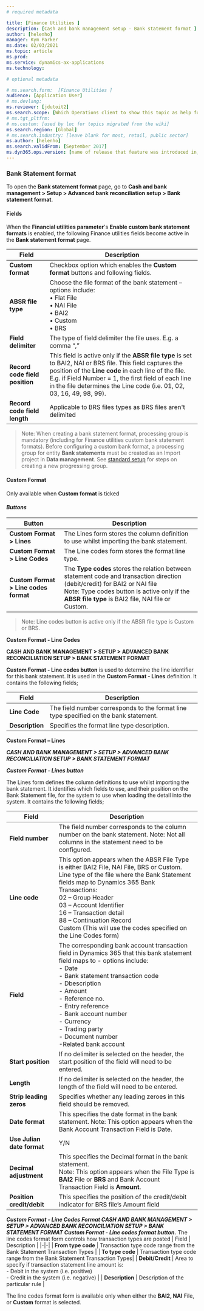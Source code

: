 ```yaml
---
# required metadata

title: [Finance Utilities ]
description: [Cash and bank management setup - Bank statement format ]
author: [helenho]
manager: Kym Parker
ms.date: 02/03/2021
ms.topic: article
ms.prod: 
ms.service: dynamics-ax-applications
ms.technology: 

# optional metadata

# ms.search.form:  [Finance Utilities ]
audience: [Application User]
# ms.devlang: 
ms.reviewer: [jdutoit2]
ms.search.scope: [Which Operations client to show this topic as help for, to be set by content strategist, see list here: https://microsoft.sharepoint.com/teams/DynDoc/_layouts/15/WopiFrame.aspx?sourcedoc={23419e1c-eb64-42e9-aa9b-79875b428718}&action=edit&wd=target%28Core%20Dynamics%20AX%20CP%20requirements%2Eone%7C4CC185C0%2DEFAA%2D42CD%2D94B9%2D8F2A45E7F61A%2FVersions%20list%20for%20docs%20topics%7CC14BE630%2D5151%2D49D6%2D8305%2D554B5084593C%2F%29]
# ms.tgt_pltfrm: 
# ms.custom: [used by loc for topics migrated from the wiki]
ms.search.region: [Global]
# ms.search.industry: [leave blank for most, retail, public sector]
ms.author: [helenho]
ms.search.validFrom: [September 2017]
ms.dyn365.ops.version: [name of release that feature was introduced in, see list here: https://microsoft.sharepoint.com/teams/DynDoc/_layouts/15/WopiFrame.aspx?sourcedoc={23419e1c-eb64-42e9-aa9b-79875b428718}&action=edit&wd=target%28Core%20Dynamics%20AX%20CP%20requirements%2Eone%7C4CC185C0%2DEFAA%2D42CD%2D94B9%2D8F2A45E7F61A%2FVersions%20list%20for%20docs%20topics%7CC14BE630%2D5151%2D49D6%2D8305%2D554B5084593C%2F%29]
---
```


### Bank Statement format

To open the **Bank statement format** page, go to **Cash and bank management > Setup > Advanced bank reconciliation setup > Bank statement format**.

#### Fields

When the **Financial utilities parameter**'s **Enable custom bank statement formats** is enabled, the following Finance utilities fields become active in the **Bank statement format** page.

| **Field**           | **Description** |
|-|-|
| **Custom format**   | Checkbox option which enables the **Custom format** buttons and following fields.
| **ABSR file type**  | Choose the file format of the bank statement – options include:  <br> •	Flat File <br> •	NAI File <br> •	BAI2 <br> •	Custom <br> •	BRS |
| **Field delimiter** | The type of field delimiter the file uses. E.g. a comma “,”  |
| **Record code field position** | This field is active only if the **ABSR file type** is set to BAI2, NAI or BRS file. This field captures the position of the **Line code** in each line of the file. E.g. if Field Number = 1, the first field of each line in the file determines the Line code (i.e. 01, 02, 03, 16, 49, 98, 99).
| **Record code field length** | Applicable to BRS files types as BRS files aren't delimited |

> Note: When creating a bank statement format, processing group is mandatory (including for Finance utilities custom bank statement formats). Before configuring a custom bank format, a processing group for entity **Bank statements** must be created as an Import project in **Data management**. See [standard setup](https://docs.microsoft.com/en-us/dynamics365/finance/cash-bank-management/set-up-advanced-bank-reconciliation-import-process) for steps on creating a new progressing group.

#### Custom Format

Only available when **Custom format** is ticked
#### *Buttons*

| **Button** | **Description** |
|-|-|
| **Custom Format > Lines** | The Lines form stores the column definition to use whilst importing the bank statement. |
| **Custom Format > Line Codes** | The Line codes form stores the format line type. |
| **Custom Format > Line codes format** | The **Type codes** stores the relation between statement code and transaction direction (debit/credit) for BAI2 or NAI file <br> Note: Type codes button is active only if the **ABSR file type** is BAI2 file, NAI file or Custom. | 


> Note: Line codes button is active only if the ABSR file type is Custom or BRS.


**Custom Format - Line Codes**

**CASH AND BANK MANAGEMENT > SETUP > ADVANCED BANK RECONCILIATION SETUP > BANK STATEMENT FORMAT**

**Custom Format - Line codes button** is used to determine the line identifier for this bank statement. It is used in the **Custom Format - Lines** definition. It contains the following fields;

| **Field** | **Description** |
|-|-|
| **Line Code** | The field number corresponds to the format line type specified on the bank statement. |
| **Description** | Specifies the format line type description. |

**Custom Format – Lines**

***CASH AND BANK MANAGEMENT > SETUP > ADVANCED BANK RECONCILIATION SETUP > BANK STATEMENT FORMAT***

***Custom Format - Lines button***

The Lines form defines the column definitions to use whilst importing the bank statement. It identifies which fields to use, and their position on the Bank Statement file, for the system to use when loading the detail into the system. It contains the following fields;

| **Field** | **Description** |
|-|-|
| **Field number**| The field number corresponds to the column number on the bank statement.  Note: Not all columns in the statement need to be configured. |
| **Line code** | This option appears when the ABSR File Type is either BAI2 File, NAI File, BRS or Custom. <br> Line type of the file where the Bank Statement fields map to Dynamics 365 Bank Transactions: <br> 02	– Group Header  <br> 03	– Account Identifier <br> 16 – Transaction detail <br> 88 – Continuation Record <br>  Custom (This will use the codes specified on the Line Codes form)|
| **Field** | The corresponding bank account transaction field in Dynamics 365 that this bank statement field maps to - options include: <br> -	Date <br> - Bank statement transaction code <br> - Dbescription <br> - Amount <br> - Reference no. <br> - Entry reference  <br> - Bank account number <br> - Currency <br> - Trading party <br> - Document number <br> -Related bank account |
| **Start position** | If no delimiter is selected on the header, the start position of the field will need to be entered. |
| **Length** | If no delimiter is selected on the header, the length of the field will need to be entered. |
| **Strip leading zeros** | Specifies whether any leading zeroes in this field should be removed. |
| **Date format** | This specifies the date format in the bank statement.  Note: This option appears when the Bank Account Transaction Field is Date. |
| **Use Julian date format** | 	Y/N |
| **Decimal adjustment** | This specifies the Decimal format in the bank statement. <br> Note: This option appears when the File Type is **BAI2** File or **BRS** and Bank Account Transaction Field is **Amount**. | 
| **Position credit/debit** |	This specifies the position of the credit/debit indicator for BRS file’s Amount field|


***Custom Format - Line Codes Format
CASH AND BANK MANAGEMENT > SETUP > ADVANCED BANK RECONCILIATION SETUP > BANK STATEMENT FORMAT
Custom Format - Line codes format button.*** The line codes format form controls how transaction types are posted
| Field | Description |
|-|-|
| **From type code** | Transaction type code range from the Bank Statement Transaction Types |
| **To type code** | 	Transaction type code range from the Bank Statement Transaction Types|
| **Debit/Credit** | 	Area to specify if transaction statement line amount is: <br> -	Debit in the system (i.e. positive) <br> -	Credit in the system (i.e. negative) |
| **Description** |	Description of the particular rule |

The line codes format form is available only when either the **BAI2, NAI** File, or **Custom** format is selected.
